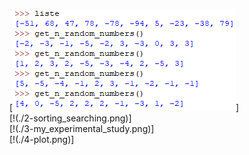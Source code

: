 [![](https://github.com/mrkanet/alg_analysis/blob/master/hm3/1-get_n_random_numbers.png)]
<br>
[!(./2-sorting_searching.png)]
<br>
[!(./3-my_experimental_study.png)]
<br>
[!(./4-plot.png)]